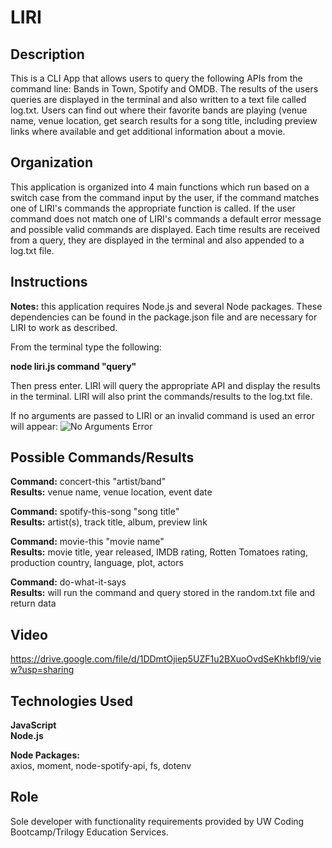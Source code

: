 # LIRI

## Description
This is a CLI App that allows users to query the following APIs from the command line: Bands in Town, Spotify and OMDB. The results of the users queries are displayed in the terminal and also written to a text file called log.txt. Users can find out where their favorite bands are playing (venue name, venue location, get search results for a song title, including preview links where available and get additional information about a movie.

## Organization
This application is organized into 4 main functions which run based on a switch case from the command input by the user, if the command matches one of LIRI's commands the appropriate function is called. If the user command does not match one of LIRI's commands a default error message and possible valid commands are displayed. Each time results are received from a query, they are displayed in the terminal and also appended to a log.txt file.

## Instructions
**Notes:** this application requires Node.js and several Node packages. These dependencies can be found in the package.json file and are necessary for LIRI to work as described.

From the terminal type the following: 

**node liri.js command "query"**

Then press enter. LIRI will query the appropriate API and display the results in the terminal. LIRI will also print the commands/results to the log.txt file. 

If no arguments are passed to LIRI or an invalid command is used an error will appear: 
![No Arguments Error](https://github.com/lexi-winstanley/LIRI/images/noArguments.PNG)

## Possible Commands/Results 
**Command:** concert-this "artist/band"
<br/>**Results:** venue name, venue location, event date

**Command:** spotify-this-song "song title"
<br/>**Results:** artist(s), track title, album, preview link

**Command:** movie-this "movie name"
<br/>**Results:** movie title, year released, IMDB rating, Rotten Tomatoes rating, production country, language, plot, actors

**Command:** do-what-it-says
<br/>**Results:** will run the command and query stored in the random.txt file and return data

## Video
https://drive.google.com/file/d/1DDmtOjiep5UZF1u2BXuoOvdSeKhkbfl9/view?usp=sharing

## Technologies Used
**JavaScript**
<br/>**Node.js**

**Node Packages:** 
<br/>axios, moment, node-spotify-api, fs, dotenv

## Role 
Sole developer with functionality requirements provided by UW Coding Bootcamp/Trilogy Education Services.
